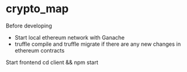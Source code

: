 # crypto_map

Before developing

- Start local ethereum network with Ganache
- truffle compile and truffle migrate if there are any new changes in ethereum contracts

Start frontend
cd client && npm start
